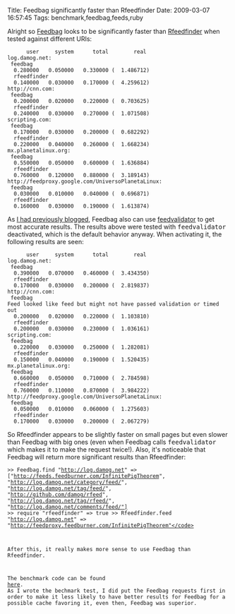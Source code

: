 Title: Feedbag significantly faster than Rfeedfinder
Date: 2009-03-07 16:57:45
Tags: benchmark,feedbag,feeds,ruby

Alright so <a href="http://axiombox.com/feedbag">Feedbag</a> looks to be significantly faster than <a href="http://rfeedfinder.rubyforge.org/">Rfeedfinder</a> when tested against different URIs:
<pre><code>      user     system      total        real
log.damog.net:
 feedbag
  0.280000   0.050000   0.330000 (  1.486712)
  rfeedfinder
  0.140000   0.030000   0.170000 (  4.259612)
http://cnn.com:
 feedbag
  0.200000   0.020000   0.220000 (  0.703625)
  rfeedfinder
  0.240000   0.030000   0.270000 (  1.071508)
scripting.com:
 feedbag
  0.170000   0.030000   0.200000 (  0.682292)
  rfeedfinder
  0.220000   0.040000   0.260000 (  1.668234)
mx.planetalinux.org:
 feedbag
  0.550000   0.050000   0.600000 (  1.636884)
  rfeedfinder
  0.760000   0.120000   0.880000 (  3.189143)
http://feedproxy.google.com/UniversoPlanetaLinux:
 feedbag
  0.030000   0.010000   0.040000 (  0.696871)
  rfeedfinder
  0.160000   0.030000   0.190000 (  1.613874)
</code></pre>
As <a href="http://log.damog.net/2009/02/feedbag-now-using-feedvalidator/">I had previously blogged</a>, Feedbag also can use <a href="http://feedvalidator.rubyforge.org/">feedvalidator</a> to get most accurate results. The results above were tested with <tt>feedvalidator</tt> deactivated, which is the default behavior anyway. When activating it, the following results are seen:
<pre><code>      user     system      total        real
log.damog.net:
 feedbag
  0.390000   0.070000   0.460000 (  3.434350)
  rfeedfinder
  0.170000   0.030000   0.200000 (  2.819837)
http://cnn.com:
 feedbag
Feed looked like feed but might not have passed validation or timed out
  0.200000   0.020000   0.220000 (  1.103810)
  rfeedfinder
  0.200000   0.030000   0.230000 (  1.036161)
scripting.com:
 feedbag
  0.220000   0.030000   0.250000 (  1.282081)
  rfeedfinder
  0.150000   0.040000   0.190000 (  1.520435)
mx.planetalinux.org:
 feedbag
  0.660000   0.050000   0.710000 (  2.784598)
  rfeedfinder
  0.760000   0.110000   0.870000 (  3.984222)
http://feedproxy.google.com/UniversoPlanetaLinux:
 feedbag
  0.050000   0.010000   0.060000 (  1.275603)
  rfeedfinder
  0.170000   0.030000   0.200000 (  2.067279)
</code></pre>
So Rfeedfinder appears to be slightly faster on small pages but even slower than Feedbag with big ones (even when Feedbag calls <tt>feedvalidator</tt> which makes it to make the request twice!). Also, it's noticeable that Feedbag will return more significant results than Rfeedfinder:

<code>&gt;&gt; Feedbag.find "http://log.damog.net"
=&gt; ["http://feeds.feedburner.com/InfinitePigTheorem", "http://log.damog.net/category/feed/", "http://log.damog.net/tag/feed/", "http://github.com/damog/rfeed", "http://log.damog.net/tag/rfeed/", "http://log.damog.net/comments/feed/"]
&gt;&gt; require "rfeedfinder"
=&gt; true
&gt;&gt; Rfeedfinder.feed "http://log.damog.net"
=&gt; "http://feedproxy.feedburner.com/InfinitePigTheorem"</code>

After this, it really makes more sense to use Feedbag than Rfeedfinder.

The benchmark code can be found <a href="http://github.com/damog/feedbag/blob/bb091ae9ff6c54883763fb62f99ed746a66fb259/benchmark/rfeedfinder_benchmark.rb">here</a>. As I wrote the bechmark test, I did put the Feedbag requests first in order to make it less likely to have better results for Feedbag for a possible cache favoring it, even then, Feedbag was superior.